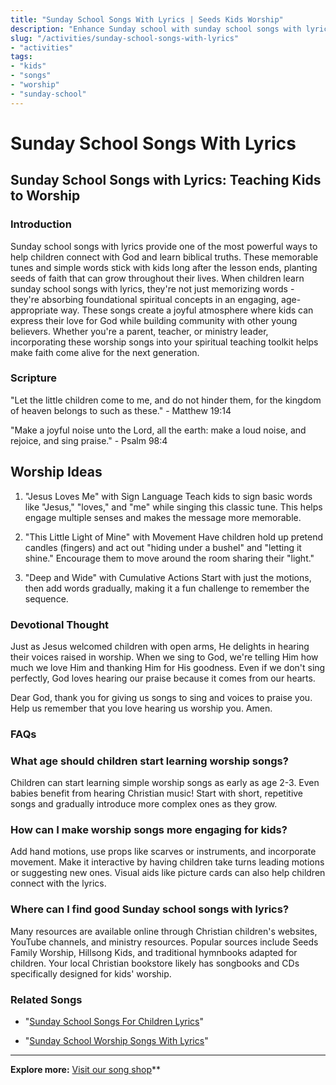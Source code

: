 ```yaml
---
title: "Sunday School Songs With Lyrics | Seeds Kids Worship"
description: "Enhance Sunday school with sunday school songs with lyrics that teach faith through music. Educational worship resources for children."
slug: "/activities/sunday-school-songs-with-lyrics"
- "activities"
tags:
- "kids"
- "songs"
- "worship"
- "sunday-school"
---
```


# Sunday School Songs With Lyrics

## Sunday School Songs with Lyrics: Teaching Kids to Worship

### Introduction
Sunday school songs with lyrics provide one of the most powerful ways to help children connect with God and learn biblical truths. These memorable tunes and simple words stick with kids long after the lesson ends, planting seeds of faith that can grow throughout their lives. When children learn sunday school songs with lyrics, they're not just memorizing words - they're absorbing foundational spiritual concepts in an engaging, age-appropriate way. These songs create a joyful atmosphere where kids can express their love for God while building community with other young believers. Whether you're a parent, teacher, or ministry leader, incorporating these worship songs into your spiritual teaching toolkit helps make faith come alive for the next generation.

### Scripture
"Let the little children come to me, and do not hinder them, for the kingdom of heaven belongs to such as these." - Matthew 19:14

"Make a joyful noise unto the Lord, all the earth: make a loud noise, and rejoice, and sing praise." - Psalm 98:4

## Worship Ideas
1. "Jesus Loves Me" with Sign Language
Teach kids to sign basic words like "Jesus," "loves," and "me" while singing this classic tune. This helps engage multiple senses and makes the message more memorable.

2. "This Little Light of Mine" with Movement
Have children hold up pretend candles (fingers) and act out "hiding under a bushel" and "letting it shine." Encourage them to move around the room sharing their "light."

3. "Deep and Wide" with Cumulative Actions
Start with just the motions, then add words gradually, making it a fun challenge to remember the sequence.

### Devotional Thought
Just as Jesus welcomed children with open arms, He delights in hearing their voices raised in worship. When we sing to God, we're telling Him how much we love Him and thanking Him for His goodness. Even if we don't sing perfectly, God loves hearing our praise because it comes from our hearts.

Dear God, thank you for giving us songs to sing and voices to praise you. Help us remember that you love hearing us worship you. Amen.

### FAQs

### What age should children start learning worship songs?
Children can start learning simple worship songs as early as age 2-3. Even babies benefit from hearing Christian music! Start with short, repetitive songs and gradually introduce more complex ones as they grow.

### How can I make worship songs more engaging for kids?
Add hand motions, use props like scarves or instruments, and incorporate movement. Make it interactive by having children take turns leading motions or suggesting new ones. Visual aids like picture cards can also help children connect with the lyrics.

### Where can I find good Sunday school songs with lyrics?
Many resources are available online through Christian children's websites, YouTube channels, and ministry resources. Popular sources include Seeds Family Worship, Hillsong Kids, and traditional hymnbooks adapted for children. Your local Christian bookstore likely has songbooks and CDs specifically designed for kids' worship.

### Related Songs

- "[Sunday School Songs For Children Lyrics](/activities/sunday-school-songs-for-children-lyrics/)"

- "[Sunday School Worship Songs With Lyrics](/songs/sunday-school-worship-songs-with-lyrics/)"

---

**Explore more:** [Visit our song shop](https://seedskidsworship.com/shop)**

<!-- Schema Markup -->
<script type="application/ld+json">
{
  "@context": "https://schema.org",
  "@type": "MusicRecording",
  "name": "Sunday School Songs With Lyrics",
  "byArtist": {
    "@type": "MusicGroup",
    "name": "Seeds Kids Worship"
  },
  "isFamilyFriendly": true,
  "url": "https://seedskidsworship.com/activities/sunday-school-songs-with-lyrics/"
}
</script>
